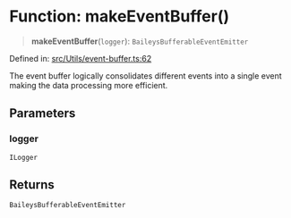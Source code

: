 # Function: makeEventBuffer()

> **makeEventBuffer**(`logger`): `BaileysBufferableEventEmitter`

Defined in: [src/Utils/event-buffer.ts:62](https://github.com/Fokusdotid/Baileys/blob/b457796e9982984bfe7323cdd6fea8bc613c4ed0/src/Utils/event-buffer.ts#L62)

The event buffer logically consolidates different events into a single event
making the data processing more efficient.

## Parameters

### logger

`ILogger`

## Returns

`BaileysBufferableEventEmitter`
